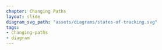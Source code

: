 ```yaml
---
chapter: Changing Paths
layout: slide
diagram_svg_path: "assets/diagrams/states-of-tracking.svg"
tags:
- changing-paths
- diagram
---
```

